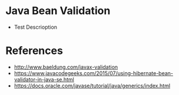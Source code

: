# Java Bean Validation 
- Test Descrioption
# References
- http://www.baeldung.com/javax-validation
- https://www.javacodegeeks.com/2015/07/using-hibernate-bean-validator-in-java-se.html
- https://docs.oracle.com/javase/tutorial/java/generics/index.html
